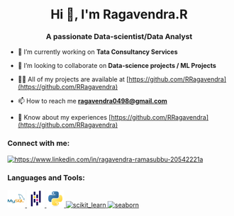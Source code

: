 <h1 align="center">Hi 👋, I'm Ragavendra.R</h1>
<h3 align="center">A passionate Data-scientist/Data Analyst</h3>

- 🔭 I’m currently working on **Tata Consultancy Services**

- 👯 I’m looking to collaborate on **Data-science projects / ML Projects**

- 👨‍💻 All of my projects are available at [https://github.com/RRagavendra](https://github.com/RRagavendra)

- 📫 How to reach me **ragavendra0498@gmail.com**

- 📄 Know about my experiences [https://github.com/RRagavendra](https://github.com/RRagavendra)

<h3 align="left">Connect with me:</h3>
<p align="left">
<a href="https://linkedin.com/in/https://www.linkedin.com/in/ragavendra-ramasubbu-20542221a" target="blank"><img align="center" src="https://raw.githubusercontent.com/rahuldkjain/github-profile-readme-generator/master/src/images/icons/Social/linked-in-alt.svg" alt="https://www.linkedin.com/in/ragavendra-ramasubbu-20542221a" height="30" width="40" /></a>
</p>

<h3 align="left">Languages and Tools:</h3>
<p align="left"> <a href="https://www.mysql.com/" target="_blank" rel="noreferrer"> <img src="https://raw.githubusercontent.com/devicons/devicon/master/icons/mysql/mysql-original-wordmark.svg" alt="mysql" width="40" height="40"/> </a> <a href="https://pandas.pydata.org/" target="_blank" rel="noreferrer"> <img src="https://raw.githubusercontent.com/devicons/devicon/2ae2a900d2f041da66e950e4d48052658d850630/icons/pandas/pandas-original.svg" alt="pandas" width="40" height="40"/> </a> <a href="https://www.python.org" target="_blank" rel="noreferrer"> <img src="https://raw.githubusercontent.com/devicons/devicon/master/icons/python/python-original.svg" alt="python" width="40" height="40"/> </a> <a href="https://scikit-learn.org/" target="_blank" rel="noreferrer"> <img src="https://upload.wikimedia.org/wikipedia/commons/0/05/Scikit_learn_logo_small.svg" alt="scikit_learn" width="40" height="40"/> </a> <a href="https://seaborn.pydata.org/" target="_blank" rel="noreferrer"> <img src="https://seaborn.pydata.org/_images/logo-mark-lightbg.svg" alt="seaborn" width="40" height="40"/> </a> </p>
